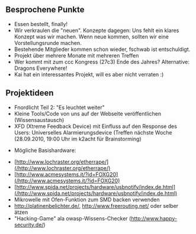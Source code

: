 ## Besprochene Punkte

* Essen bestellt, finally!
* Wir verkraulen die "neuen". Konzepte dagegen: Uns fehlt ein klares Konzept was wir machen. Wenn neue kommen, sollten wir eine Vorstellungsrunde machen.
* Bestehende Mitglieder kommen schon wieder, fschwab ist entschuldigt.
* Projekt über mehrere Monate mit mehreren Treffen
* Wer kommt mit zum ccc Kongress (27c3) Ende des Jahres? Alternative: Dragons Everywhere!
* Kai hat ein interessantes Projekt, will es aber nicht verraten :)

## Projektideen

* Fnordlicht Teil 2: "Es leuchtet weiter"
* Kleine Tools/Code von uns auf der Webseite veröffentlichen (Wissensaustausch)
* XFD (Xtreme Feedback Device) mit Einfluss auf den Response des Users: Universelles Alarmierungsdevice (Treffen nächste Woche (28.09.2010, 19:00 Uhr im k2acht für Brainstorming)
 - Mögliche Basishardware:
  * [http://www.lochraster.org/etherrape/](/http://www.lochraster.org/etherrape/)
  * [http://www.acmesystems.it/?id=FOXG20](/http://www.acmesystems.it/?id=FOXG20)
  * [http://www.spida.net/projects/hardware/usbnotify/index.de.html](/http://www.spida.net/projects/hardware/usbnotify/index.de.html)
* Mikrowelle mit Ofen-Funktion zum SMD backen verwenden
* http://platinenbelichter.de/, http://www.freerouting.net/ oder selber ätzen
* "Hacking-Game" ala owasp-Wissens-Checker (http://www.happy-security.de/)
